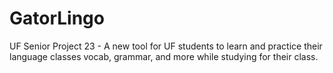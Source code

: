 # GatorLingo
UF Senior Project 23 - A new tool for UF students to learn and practice their language classes vocab, grammar, and more while studying for their class.
